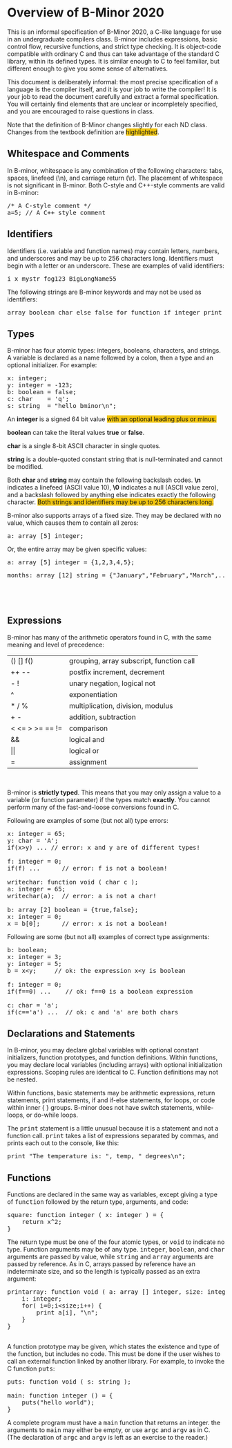 <!DOCTYPE html>
<!-- saved from url=(0084)https://sakailogin.nd.edu/access/content/group/FA20-CSE-40243-CX-01/bminor-2020.html -->
<html><head><meta http-equiv="Content-Type" content="text/html; charset=UTF-8">
    <meta http-equiv="Content-Style-Type" content="text/css"> 
    <meta name="viewport" content="width=device-width">
    <title>bminor-2020.html</title>
    <link href="./bminor-2020_files/tool_base.css" type="text/css" rel="stylesheet" media="all">
    <link href="./bminor-2020_files/tool.css" type="text/css" rel="stylesheet" media="all">
    <script type="text/javascript" src="./bminor-2020_files/headscripts.js"></script>
    <style>body { padding: 5px !important; }</style>
  </head>
  <body>
<div class="header">
<h1>Overview of B-Minor 2020</h1>
</div>

<p>This is an informal specification of B-Minor 2020, a C-like language for use in an undergraduate compilers class. B-minor includes expressions, basic control flow, recursive functions, and strict type checking. It is object-code compatible with ordinary C and thus can take advantage of the standard C library, within its defined types. It is similar enough to C to feel familiar, but different enough to give you some sense of alternatives.</p>

<p>This document is deliberately informal: the most precise specification of a language is the compiler itself, and it is your job to write the compiler! It is your job to read the document carefully and extract a formal specification. You will certainly find elements that are unclear or incompletely specified, and you are encouraged to raise questions in class.</p>

<div class="change">Note that the definition of B-Minor changes slightly for each ND class.&nbsp; Changes from the textbook definition are <span style="background-color:#f1c40f">highlighted</span>.</div>

<h2>Whitespace and Comments</h2>

<p>In B-minor, whitespace is any combination of the following characters: tabs, spaces, linefeed (\n), and carriage return (\r). The placement of whitespace is not significant in B-minor. Both C-style and C++-style comments are valid in B-minor:</p>

<pre>/* A C-style comment */
a=5; // A C++ style comment
</pre>

<h2>Identifiers</h2>

<p>Identifiers (i.e. variable and function names) may contain letters, numbers, and underscores and may be up to 256 characters long. Identifiers must begin with a letter or an underscore. These are examples of valid identifiers:</p>

<pre>i x mystr fog123 BigLongName55
</pre>

<p>The following strings are B-minor keywords and may not be used as identifiers:</p>

<pre>array boolean char else false for function if integer<strong> <span style="background-color:#f1c40f"></span></strong>print return string true void while
</pre>

<h2>Types</h2>

<p>B-minor has four atomic types: integers, booleans, characters, and strings. A variable is declared as a name followed by a colon, then a type and an optional initializer. For example:</p>

<pre>x: integer;
y: integer = -123;
b: boolean = false;
c: char    = 'q';
s: string  = "hello bminor\n";
</pre>

<p>An <strong>integer</strong> is a signed 64 bit value <span class="change"><span style="background-color:#f1c40f">with an optional leading plus or minus.</span> </span></p>

<p><strong>boolean</strong> can take the literal values <strong>true</strong> or <strong>false</strong>.</p>

<p><strong>char</strong> is a single 8-bit ASCII character in single quotes.</p>

<p><strong>string</strong> is a double-quoted constant string that is null-terminated and cannot be modified.</p>

<p>Both <strong>char</strong> and <strong>string</strong> may contain the following backslash codes. <strong>\n</strong> indicates a linefeed (ASCII value 10), <strong>\0</strong> indicates a null (ASCII value zero), and a backslash followed by anything else indicates exactly the following character. <span style="background-color:#f1c40f">Both strings and identifiers may be up to 256 characters long.</span></p>

<p>B-minor also supports arrays of a fixed size. They may be declared with no value, which causes them to contain all zeros:</p>

<pre>a: array [5] integer;
</pre>

<p>Or, the entire array may be given specific values:</p>

<pre>a: array [5] integer = {1,2,3,4,5};
</pre>

<pre>months: array [12] string = {"January","February","March",...};
</pre>

<h2>&nbsp;</h2>

<h2>Expressions</h2>

<p>B-minor has many of the arithmetic operators found in C, with the same meaning and level of precedence:</p>

<table cellborder="1">
	<tbody>
		<tr>
			<td>() [] f()</td>
			<td>grouping, array subscript, function call</td>
		</tr>
		<tr>
			<td>++ --</td>
			<td>postfix increment, decrement</td>
		</tr>
		<tr>
			<td>- !</td>
			<td>unary negation, logical not</td>
		</tr>
		<tr>
			<td>^</td>
			<td>exponentiation</td>
		</tr>
		<tr>
			<td>* / %</td>
			<td>multiplication, division, modulus</td>
		</tr>
		<tr>
			<td>+ -</td>
			<td>addition, subtraction</td>
		</tr>
		<tr>
			<td>&lt; &lt;= &gt; &gt;= == !=</td>
			<td>comparison</td>
		</tr>
		<tr>
			<td>&amp;&amp;</td>
			<td>logical and</td>
		</tr>
		<tr>
			<td>||</td>
			<td>logical or</td>
		</tr>
		<tr>
			<td>=</td>
			<td>assignment</td>
		</tr>
	</tbody>
</table>

<p>&nbsp;</p>

<p>B-minor is <strong>strictly typed</strong>. This means that you may only assign a value to a variable (or function parameter) if the types match <strong>exactly</strong>. You cannot perform many of the fast-and-loose conversions found in C.</p>

<p>Following are examples of some (but not all) type errors:</p>

<pre>x: integer = 65;
y: char = 'A';
if(x&gt;y) ... // error: x and y are of different types!

f: integer = 0;
if(f) ...      // error: f is not a boolean!

writechar: function void ( char c );
a: integer = 65;
writechar(a);  // error: a is not a char!

b: array [2] boolean = {true,false};
x: integer = 0;
x = b[0];      // error: x is not a boolean!
</pre>

<p>Following are some (but not all) examples of correct type assignments:</p>

<pre>b: boolean;
x: integer = 3;
y: integer = 5;
b = x&lt;y;     // ok: the expression x&lt;y is boolean

f: integer = 0;
if(f==0) ...    // ok: f==0 is a boolean expression

c: char = 'a';
if(c=='a') ...  // ok: c and 'a' are both chars
</pre>

<h2>Declarations and Statements</h2>

<p>In B-minor, you may declare global variables with optional constant initializers, function prototypes, and function definitions. Within functions, you may declare local variables (including arrays) with optional initialization expressions. Scoping rules are identical to C. Function definitions may not be nested.</p>

<p>Within functions, basic statements may be arithmetic expressions, return statements, print statements, if and if-else statements, for loops, or code within inner { } groups. B-minor does not have switch statements, while-loops, or do-while loops.</p>

<p>The <tt>print</tt> statement is a little unusual because it is a statement and not a function call. <tt>print</tt> takes a list of expressions separated by commas, and prints each out to the console, like this:</p>

<pre>print "The temperature is: ", temp, " degrees\n";
</pre>

<h2>Functions</h2>

<p>Functions are declared in the same way as variables, except giving a type of <tt>function</tt> followed by the return type, arguments, and code:</p>

<pre>square: function integer ( x: integer ) = {
	return x^2;
}
</pre>

<p>The return type must be one of the four atomic types, or <tt>void</tt> to indicate no type. Function arguments may be of any type. <tt>integer</tt>, <tt>boolean</tt>, and <tt>char</tt> arguments are passed by value, while <tt>string</tt> and <tt>array</tt> arguments are passed by reference. As in C, arrays passed by reference have an indeterminate size, and so the length is typically passed as an extra argument:</p>

<pre>printarray: function void ( a: array [] integer, size: integer ) = {
	i: integer;
	for( i=0;i&lt;size;i++) {
		print a[i], "\n";
	}
}

</pre>

<p>A function prototype may be given, which states the existence and type of the function, but includes no code. This must be done if the user wishes to call an external function linked by another library. For example, to invoke the C function <tt>puts</tt>:</p>

<pre>puts: function void ( s: string );

main: function integer () = {
	puts("hello world");
}
</pre>

<p>A complete program must have a <tt>main</tt> function that returns an integer. the arguments to <tt>main</tt> may either be empty, or use <tt>argc</tt> and <tt>argv</tt> as in C. (The declaration of <tt>argc</tt> and <tt>argv</tt> is left as an exercise to the reader.)</p>

  

</body></html>
